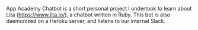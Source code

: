 App Academy Chatbot is a short personal project I undertook to learn about Lita (https://www.lita.io/), a chatbot written in Ruby. This bot is also daemonized on a Heroku server, and listens to our internal Slack.
